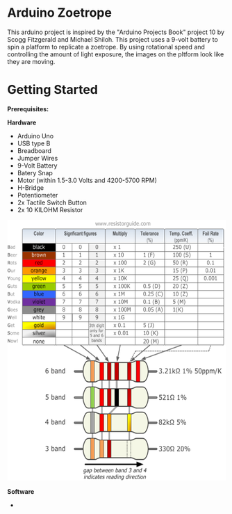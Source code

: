 
# Arduino Zoetrope

This arduino project is inspired by the "Arduino Projects Book" project 10 by Scogg Fitzgerald and Michael Shiloh. This project uses a 9-volt battery to spin a platform to replicate a zoetrope. By using rotational speed and controlling the amount of light exposure, the images on the pltform look like they are moving. 

# Getting Started

  **Prerequisites:**
  
  **Hardware**
  
  - Arduino Uno
  - USB type B
  - Breadboard
  - Jumper Wires
  - 9-Volt Battery
  - Batery Snap
  - Motor (within 1.5-3.0 Volts and 4200-5700 RPM)
  - H-Bridge  
  - Potentiometer
  - 2x Tactile Switch Button
  - 2x 10 KILOHM Resistor
  
  <img src="Project Pictures/Resistor-Chart.png" width="700" height="600">
  
  **Software**
  
  -
